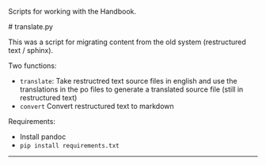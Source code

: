 Scripts for working with the Handbook.

# translate.py

This was a script for migrating content from the old system (restructured text / sphinx).

Two functions:

* `translate`: Take restructred text source files in english and use the
  translations in the po files to generate a translated source file (still in
  restructured text)
* `convert` Convert restructured text to markdown

Requirements:

* Install pandoc
* `pip install requirements.txt`

----

